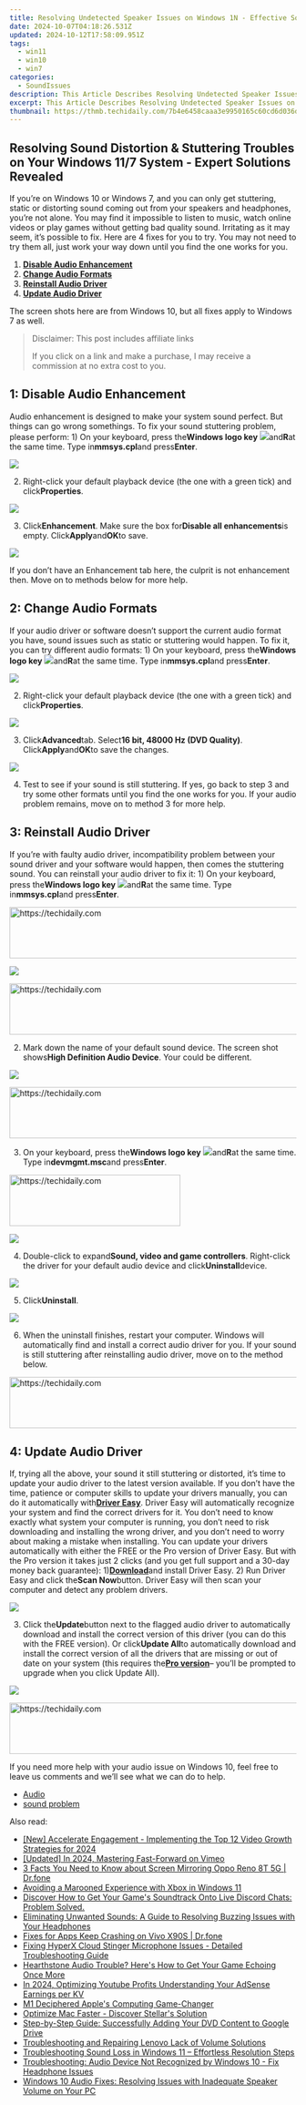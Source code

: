 ```yaml
---
title: Resolving Undetected Speaker Issues on Windows 1N - Effective Solutions for Audio Setup
date: 2024-10-07T04:18:26.531Z
updated: 2024-10-12T17:58:09.951Z
tags:
  - win11
  - win10
  - win7
categories:
  - SoundIssues
description: This Article Describes Resolving Undetected Speaker Issues on Windows 1N - Effective Solutions for Audio Setup
excerpt: This Article Describes Resolving Undetected Speaker Issues on Windows 1N - Effective Solutions for Audio Setup
thumbnail: https://thmb.techidaily.com/7b4e6458caaa3e9950165c60cd6d036d2d81733c195f98fbf5326f59e3a1eeef.jpg
---
```


## Resolving Sound Distortion & Stuttering Troubles on Your Windows 11/7 System - Expert Solutions Revealed

If you’re on Windows 10 or Windows 7, and you can only get stuttering, static or distorting sound coming out from your speakers and headphones, you’re not alone. You may find it impossible to listen to music, watch online videos or play games without getting bad quality sound. Irritating as it may seem, it’s possible to fix. Here are 4 fixes for you to try. You may not need to try them all, just work your way down until you find the one works for you.

1. **[Disable Audio Enhancement](https://tools.techidaily.com/drivereasy/download/)**
2. **[Change Audio Formats](https://tools.techidaily.com/drivereasy/download/)**
3. **[Reinstall Audio Driver](https://tools.techidaily.com/drivereasy/download/)**
4. [**Update Audio Driver**](https://tools.techidaily.com/drivereasy/download/)

 The screen shots here are from Windows 10, but all fixes apply to Windows 7 as well.

>  Disclaimer: This post includes affiliate links
>
>  If you click on a link and make a purchase, I may receive a commission at no extra cost to you.
>

## **1: Disable Audio Enhancement**

Audio enhancement is designed to make your system sound perfect. But things can go wrong somethings. To fix your sound stuttering problem, please perform: 1) On your keyboard, press the**Windows logo key** ![](https://images.drivereasy.com/wp-content/uploads/2017/09/img_59ad000fc9bbd.png)and**R**at the same time. Type in**mmsys.cpl**and press**Enter**.

![](https://images.drivereasy.com/wp-content/uploads/2017/09/img_59ad00cdcd6fd.png)

2) Right-click your default playback device (the one with a green tick) and click**Properties**.

![](https://images.drivereasy.com/wp-content/uploads/2017/09/img_59ad00c40fe6e.png)

3) Click**Enhancement**. Make sure the box for**Disable all enhancements**is empty. Click**Apply**and**OK**to save.

![](https://images.drivereasy.com/wp-content/uploads/2017/09/img_59ad012001816.png)

If you don’t have an Enhancement tab here, the culprit is not enhancement then. Move on to methods below for more help.

## **2: Change Audio Formats**

If your audio driver or software doesn’t support the current audio format you have, sound issues such as static or stuttering would happen. To fix it, you can try different audio formats: 1) On your keyboard, press the**Windows logo key** ![](https://images.drivereasy.com/wp-content/uploads/2017/09/img_59ad000fc9bbd.png)and**R**at the same time. Type in**mmsys.cpl**and press**Enter**.

![](https://images.drivereasy.com/wp-content/uploads/2017/09/img_59ad00cdcd6fd.png)

2) Right-click your default playback device (the one with a green tick) and click**Properties**.

![](https://images.drivereasy.com/wp-content/uploads/2017/09/img_59ad00c40fe6e.png)

3) Click**Advanced**tab. Select**16 bit, 48000 Hz (DVD Quality)**. Click**Apply**and**OK**to save the changes.

![](https://images.drivereasy.com/wp-content/uploads/2017/09/img_59ad05947a249.png)

4) Test to see if your sound is still stuttering. If yes, go back to step 3 and try some other formats until you find the one works for you. If your audio problem remains, move on to method 3 for more help.

## **3: Reinstall Audio Driver**

If you’re with faulty audio driver, incompatibility problem between your sound driver and your software would happen, then comes the stuttering sound. You can reinstall your audio driver to fix it: 1) On your keyboard, press the**Windows logo key** ![](https://images.drivereasy.com/wp-content/uploads/2017/09/img_59ad000fc9bbd.png)and**R**at the same time. Type in**mmsys.cpl**and press**Enter**.

<!-- affiliate ads begin -->
<a href="https://ephamedtechinc.pxf.io/c/5597632/2137224/26400" target="_top" id="2137224">
  <img src="//a.impactradius-go.com/display-ad/26400-2137224" border="0" alt="https://techidaily.com" width="728" height="90"/>
</a>
<img height="0" width="0" src="https://ephamedtechinc.pxf.io/i/5597632/2137224/26400" style="position:absolute;visibility:hidden;" border="0" />
<!-- affiliate ads end -->

![](https://images.drivereasy.com/wp-content/uploads/2017/09/img_59ad00cdcd6fd.png)

<!-- affiliate ads begin -->
<a href="https://appsumo.8odi.net/c/5597632/2137395/7443" target="_top" id="2137395">
  <img src="//a.impactradius-go.com/display-ad/7443-2137395" border="0" alt="https://techidaily.com" width="728" height="90"/>
</a>
<img height="0" width="0" src="https://appsumo.8odi.net/i/5597632/2137395/7443" style="position:absolute;visibility:hidden;" border="0" />
<!-- affiliate ads end -->

2) Mark down the name of your default sound device. The screen shot shows**High Definition Audio Device**. Your could be different.

![](https://images.drivereasy.com/wp-content/uploads/2017/09/img_59ad07e6a7dc8.png)

<!-- affiliate ads begin -->
<a href="https://united.elfm.net/c/5597632/517826/4704" target="_top" id="517826">
  <img src="//a.impactradius-go.com/display-ad/4704-517826" border="0" alt="https://techidaily.com" width="728" height="90"/>
</a>
<img height="0" width="0" src="https://united.elfm.net/i/5597632/517826/4704" style="position:absolute;visibility:hidden;" border="0" />
<!-- affiliate ads end -->

3) On your keyboard, press the**Windows logo key** ![](https://images.drivereasy.com/wp-content/uploads/2017/09/img_59ad000fc9bbd.png)and**R**at the same time. Type in**devmgmt.msc**and press**Enter**.

<!-- affiliate ads begin -->
<a href="https://aligracehair.sjv.io/c/5597632/2080342/19272" target="_top" id="2080342">
  <img src="//a.impactradius-go.com/display-ad/19272-2080342" border="0" alt="https://techidaily.com" width="300" height="90"/>
</a>
<img height="0" width="0" src="https://aligracehair.sjv.io/i/5597632/2080342/19272" style="position:absolute;visibility:hidden;" border="0" />
<!-- affiliate ads end -->

![](https://images.drivereasy.com/wp-content/uploads/2017/09/img_59ad0821313b4.png)

4) Double-click to expand**Sound, video and game controllers**. Right-click the driver for your default audio device and click**Uninstall**device.

![](https://images.drivereasy.com/wp-content/uploads/2017/09/img_59ad084b78a51.png)

5) Click**Uninstall**.

![](https://images.drivereasy.com/wp-content/uploads/2017/09/img_59ad08d16834e.png)

6) When the uninstall finishes, restart your computer. Windows will automatically find and install a correct audio driver for you. If your sound is still stuttering after reinstalling audio driver, move on to the method below.

<!-- affiliate ads begin -->
<a href="https://ephamedtechinc.pxf.io/c/5597632/2137201/26400" target="_top" id="2137201">
  <img src="//a.impactradius-go.com/display-ad/26400-2137201" border="0" alt="https://techidaily.com" width="728" height="90"/>
</a>
<img height="0" width="0" src="https://ephamedtechinc.pxf.io/i/5597632/2137201/26400" style="position:absolute;visibility:hidden;" border="0" />
<!-- affiliate ads end -->

## **4: Update Audio Driver**

If, trying all the above, your sound it still stuttering or distorted, it’s time to update your audio driver to the latest version available. If you don’t have the time, patience or computer skills to update your drivers manually, you can do it automatically with[**Driver Easy**](https://tools.techidaily.com/drivereasy/download/). Driver Easy will automatically recognize your system and find the correct drivers for it. You don’t need to know exactly what system your computer is running, you don’t need to risk downloading and installing the wrong driver, and you don’t need to worry about making a mistake when installing. You can update your drivers automatically with either the FREE or the Pro version of Driver Easy. But with the Pro version it takes just 2 clicks (and you get full support and a 30-day money back guarantee): 1)[**Download**](https://tools.techidaily.com/drivereasy/download/)and install Driver Easy. 2) Run Driver Easy and click the**Scan Now**button. Driver Easy will then scan your computer and detect any problem drivers.

![](https://images.drivereasy.com/wp-content/uploads/2017/09/img_59ad0f57e9dfa.png)

3) Click the**Update**button next to the flagged audio driver to automatically download and install the correct version of this driver (you can do this with the FREE version). Or click**Update All**to automatically download and install the correct version of all the drivers that are missing or out of date on your system (this requires the[**Pro version**](https://tools.techidaily.com/drivereasy/download/)– you’ll be prompted to upgrade when you click Update All).

![](https://images.drivereasy.com/wp-content/uploads/2017/09/img_59ad0f8b2c99b.jpg)

<!-- affiliate ads begin -->
<a href="https://appsumo.8odi.net/c/5597632/2129740/7443" target="_top" id="2129740">
  <img src="//a.impactradius-go.com/display-ad/7443-2129740" border="0" alt="https://techidaily.com" width="728" height="90"/>
</a>
<img height="0" width="0" src="https://appsumo.8odi.net/i/5597632/2129740/7443" style="position:absolute;visibility:hidden;" border="0" />
<!-- affiliate ads end -->

If you need more help with your audio issue on Windows 10, feel free to leave us comments and we’ll see what we can do to help.

* [Audio](https://tools.techidaily.com/drivereasy/download/)
* [sound problem](https://tools.techidaily.com/drivereasy/download/)

<ins class="adsbygoogle"
     style="display:block"
     data-ad-format="autorelaxed"
     data-ad-client="ca-pub-7571918770474297"
     data-ad-slot="1223367746"></ins>

<ins class="adsbygoogle"
     style="display:block"
     data-ad-client="ca-pub-7571918770474297"
     data-ad-slot="8358498916"
     data-ad-format="auto"
     data-full-width-responsive="true"></ins>

<span class="atpl-alsoreadstyle">Also read:</span>
<div><ul>
<li><a href="https://youtube-tips.techidaily.com/ccelerate-engagement-implementing-the-top-12-video-growth-strategies-for-2024/"><u>[New] Accelerate Engagement - Implementing the Top 12 Video Growth Strategies for 2024</u></a></li>
<li><a href="https://vimeo-videos.techidaily.com/updated-in-2024-mastering-fast-forward-on-vimeo/"><u>[Updated] In 2024, Mastering Fast-Forward on Vimeo</u></a></li>
<li><a href="https://screen-mirror.techidaily.com/3-facts-you-need-to-know-about-screen-mirroring-oppo-reno-8t-5g-drfone-by-drfone-android/"><u>3 Facts You Need to Know about Screen Mirroring Oppo Reno 8T 5G | Dr.fone</u></a></li>
<li><a href="https://win11-tips.techidaily.com/avoiding-a-marooned-experience-with-xbox-in-windows-11/"><u>Avoiding a Marooned Experience with Xbox in Windows 11</u></a></li>
<li><a href="https://sound-issues.techidaily.com/1723014880518-discover-how-to-get-your-games-soundtrack-onto-live-discord-chats-problem-solved/"><u>Discover How to Get Your Game's Soundtrack Onto Live Discord Chats: Problem Solved.</u></a></li>
<li><a href="https://sound-issues.techidaily.com/eliminating-unwanted-sounds-a-guide-to-resolving-buzzing-issues-with-your-headphones/"><u>Eliminating Unwanted Sounds: A Guide to Resolving Buzzing Issues with Your Headphones</u></a></li>
<li><a href="https://howto.techidaily.com/fixes-for-apps-keep-crashing-on-vivo-x90s-drfone-by-drfone-fix-android-problems-fix-android-problems/"><u>Fixes for Apps Keep Crashing on Vivo X90S | Dr.fone</u></a></li>
<li><a href="https://sound-issues.techidaily.com/fixing-hyperx-cloud-stinger-microphone-issues-detailed-troubleshooting-guide/"><u>Fixing HyperX Cloud Stinger Microphone Issues - Detailed Troubleshooting Guide</u></a></li>
<li><a href="https://sound-issues.techidaily.com/hearthstone-audio-trouble-heres-how-to-get-your-game-echoing-once-more/"><u>Hearthstone Audio Trouble? Here's How to Get Your Game Echoing Once More</u></a></li>
<li><a href="https://youtube-docs.techidaily.com/24-optimizing-youtube-profits-understanding-your-adsense-earnings-per-kv/"><u>In 2024, Optimizing Youtube Profits Understanding Your AdSense Earnings per KV</u></a></li>
<li><a href="https://extra-information.techidaily.com/m1-deciphered-apples-computing-game-changer/"><u>M1 Deciphered Apple's Computing Game-Changer</u></a></li>
<li><a href="https://data-wizards.techidaily.com/optimize-mac-faster-discover-stellars-solution/"><u>Optimize Mac Faster - Discover Stellar's Solution</u></a></li>
<li><a href="https://blog-min.techidaily.com/step-by-step-guide-successfully-adding-your-dvd-content-to-google-drive/"><u>Step-by-Step Guide: Successfully Adding Your DVD Content to Google Drive</u></a></li>
<li><a href="https://sound-issues.techidaily.com/troubleshooting-and-repairing-lenovo-lack-of-volume-solutions/"><u>Troubleshooting and Repairing Lenovo Lack of Volume Solutions</u></a></li>
<li><a href="https://sound-issues.techidaily.com/troubleshooting-sound-loss-in-windows-11-effortless-resolution-steps/"><u>Troubleshooting Sound Loss in Windows 11 – Effortless Resolution Steps</u></a></li>
<li><a href="https://sound-issues.techidaily.com/troubleshooting-audio-device-not-recognized-by-windows-10-fix-headphone-issues/"><u>Troubleshooting: Audio Device Not Recognized by Windows 10 - Fix Headphone Issues</u></a></li>
<li><a href="https://sound-issues.techidaily.com/windows-10-audio-fixes-resolving-issues-with-inadequate-speaker-volume-on-your-pc/"><u>Windows 10 Audio Fixes: Resolving Issues with Inadequate Speaker Volume on Your PC</u></a></li>
</ul></div>

